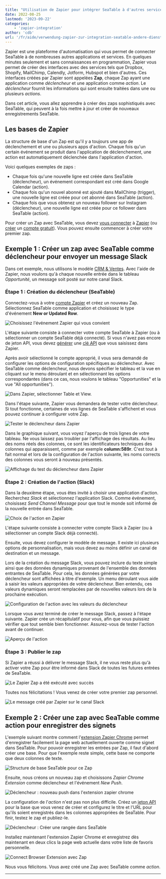 ```yaml
---
title: "Utilisation de Zapier pour intégrer SeaTable à d'autres services"
date: 2022-08-25
lastmod: '2023-09-22'
categories:
    - 'zapier-integration'
author: 'cdb'
url: '/fr/aide/verwendung-zapier-zur-integration-seatable-andere-dienste'
---
```


Zapier est une plateforme d'automatisation qui vous permet de connecter SeaTable à de nombreuses autres applications et services. En quelques minutes seulement et sans connaissances en programmation, Zapier vous permet de créer des interfaces avec des services tels que Dropbox, Shopify, MailChimp, Calendly, Jotform, Hubspot et bien d'autres. Ces interfaces créées par Zapier sont appelées **Zap**, chaque Zap ayant une application comme _déclencheur_ et une application comme _action_. Le _déclencheur_ fournit les informations qui sont ensuite traitées dans une ou plusieurs _actions_.

Dans cet article, vous allez apprendre à créer des zaps sophistiqués avec SeaTable, qui peuvent à la fois mettre à jour et créer de nouveaux enregistrements SeaTable.

## Les bases de Zapier

La structure de base d'un Zap est qu'il y a toujours une app de déclenchement et une ou plusieurs apps d'action. Chaque fois qu'un certain événement se produit dans l'application de déclenchement, une action est automatiquement déclenchée dans l'application d'action.

Voici quelques exemples de zaps :

- Chaque fois qu'une nouvelle ligne est créée dans SeaTable (déclencheur), un événement correspondant est créé dans Google Calendar (action).
- Chaque fois qu'un nouvel abonné est ajouté dans MailChimp (trigger), une nouvelle ligne est créée pour cet abonné dans SeaTable (action).
- Chaque fois que vous obtenez un nouveau follower sur Instagram (déclencheur), une nouvelle ligne est créée pour ce follower dans SeaTable (action).

Pour créer un Zap avec SeaTable, vous devez [vous connecter](https://zapier.com/app/login) à [Zapier](https://zapier.com/app/login) (ou [créer](https://zapier.com/sign-up) un [compte gratuit](https://zapier.com/sign-up)). Vous pouvez ensuite commencer à créer votre premier zap.

## Exemple 1 : Créer un zap avec SeaTable comme déclencheur pour envoyer un message Slack

Dans cet exemple, nous utilisons le modèle [CRM & Ventes](https://seatable.io/fr/modele/pwl4sfutr06dstr9amtlag/). Avec l'aide de Zapier, nous voulons qu'à chaque nouvelle entrée dans le tableau _Opportunité_, un message soit posté sur notre canal Slack.

### Étape 1 : Création du déclencheur (SeaTable)

Connectez-vous à votre [compte Zapier](https://zapier.com/app/login) et créez un nouveau Zap. Sélectionnez SeaTable comme application et choisissez le type d'événement **New or Updated Row**.

![Choisissez l'événement Zapier qui vous convient](https://seatable.io/wp-content/uploads/2022/08/zapier-example-1.png)

L'étape suivante consiste à connecter votre compte SeaTable à Zapier (ou à sélectionner un compte SeaTable déjà connecté). Si vous n'avez pas encore de jeton API, vous devez [générer](https://seatable.io/fr/docs/integrations/zapier-api-tokens-sign-in/) une [clé API](https://seatable.io/fr/docs/integrations/zapier-api-tokens-sign-in/) que vous saisissez dans Zapier.

Après avoir sélectionné le compte approprié, il vous sera demandé de configurer les options de configuration spécifiques au déclencheur. Avec SeaTable comme déclencheur, nous devons spécifier le tableau et la vue en cliquant sur le menu déroulant et en sélectionnant les options correspondantes (dans ce cas, nous voulons le tableau "Opportunities" et la vue "All opportunities").

![Dans Zapier, sélectionner Table et View.](https://seatable.io/wp-content/uploads/2022/08/zapier-example-2.png)

Dans l'étape suivante, Zapier vous demandera de tester votre déclencheur. Si tout fonctionne, certaines de vos lignes de SeaTable s'affichent et vous pouvez continuer à configurer votre Zap.

![Tester le déclencheur dans Zapier](https://seatable.io/wp-content/uploads/2022/08/zapier-example-3.png)

Dans le graphique suivant, vous voyez l'aperçu de trois lignes de votre tableau. Ne vous laissez pas troubler par l'affichage des résultats. Au lieu des noms réels des colonnes, ce sont les identificateurs techniques des colonnes qui apparaissent, comme par exemple **column:589r**. C'est tout à fait normal et lors de la configuration de l'action suivante, les noms corrects des colonnes vous seront à nouveau présentés.

![Affichage du test du déclencheur dans Zapier](https://seatable.io/wp-content/uploads/2022/08/zapier-example-4.png)

### Étape 2 : Création de l'action (Slack)

Dans la deuxième étape, vous êtes invité à choisir une application d'action. Recherchez _Slack_ et sélectionnez l'application Slack. Comme événement, choisissez _Send Channel Message_ pour que tout le monde soit informé de la nouvelle entrée dans SeaTable.

![Choix de l'action en Zapier](https://seatable.io/wp-content/uploads/2022/08/zapier-example-5.png)

L'étape suivante consiste à connecter votre compte Slack à Zapier (ou à sélectionner un compte Slack déjà connecté).

Ensuite, vous devez configurer le modèle de message. Il existe ici plusieurs options de personnalisation, mais vous devez au moins définir un canal de destination et un message.

Lors de la création du message Slack, vous pouvez inclure du texte simple ainsi que des données dynamiques provenant de l'ensemble des données entrantes de SeaTable. Pour cela, les données générées par votre déclencheur sont affichées à titre d'exemple. Un menu déroulant vous aide à saisir les valeurs appropriées de votre déclencheur. Bien entendu, ces valeurs dynamiques seront remplacées par de nouvelles valeurs lors de la prochaine exécution.

![Configuration de l'action avec les valeurs du déclencheur](https://seatable.io/wp-content/uploads/2022/08/zapier-example-6.png)

Lorsque vous avez terminé de créer le message Slack, passez à l'étape suivante. Zapier crée un récapitulatif pour vous, afin que vous puissiez vérifier que tout semble bien fonctionner. Assurez-vous de tester l'action avant de continuer.

![Aperçu de l'action](https://seatable.io/wp-content/uploads/2022/08/zapier-example-7.png)

### Étape 3 : Publier le zap

Si Zapier a réussi à délivrer le message Slack, il ne vous reste plus qu'à activer votre Zap pour être informé dans Slack de toutes les futures entrées de SeaTable.

![Le Zapier Zap a été exécuté avec succès](https://seatable.io/wp-content/uploads/2022/08/zapier-example-8.png)

Toutes nos félicitations ! Vous venez de créer votre premier zap personnel.

![Le message créé par Zapier sur le canal Slack](https://seatable.io/wp-content/uploads/2022/08/zapier-example-9.png)

## Exemple 2 : Créer une zap avec SeaTable comme action pour enregistrer des signets

L'exemple suivant montre comment l'[extension Zapier Chrome](https://zapier.com/apps/zapier-chrome-extension/integrations) permet d'enregistrer facilement la page web actuellement ouverte comme signet dans SeaTable. Pour pouvoir enregistrer les entrées par Zap, il faut d'abord créer une base. Pour que l'exemple reste simple, cette base ne comporte que deux colonnes de texte.

![Structure de base SeaTable pour ce Zap](https://seatable.io/wp-content/uploads/2022/08/zapier-example-14.png)

Ensuite, nous créons un nouveau zap et choisissons _Zapier Chrome Extension_ comme déclencheur et l'événement _New Push_.

![Déclencheur : nouveau push dans l'extension zapier chrome](https://seatable.io/wp-content/uploads/2022/08/zapier-example-10.png)

La configuration de l'_action_ n'est pas non plus difficile. Créez un [jeton API](https://seatable.io/fr/docs/zapier-integration/zapier-api-tokens-sign-in/) pour la base que vous venez de créer et configurez le titre et l'URL pour qu'ils soient enregistrés dans les colonnes appropriées de SeaTable. Pour finir, testez le zap et publiez-le.

![Déclencheur : Créer une rangée dans SeaTable](https://seatable.io/wp-content/uploads/2022/08/zapier-example-12.png)

Installez maintenant l'extension Zapier Chrome et enregistrez dès maintenant en deux clics la page web actuelle dans votre liste de favoris personnelle.

![Connect Browser Extension avec Zap](https://seatable.io/wp-content/uploads/2022/08/zapier-example-13.png)

Nous vous félicitons. Vous avez créé une Zap avec SeaTable comme _action_.

---

<script src="https://cdn.zapier.com/packages/partner-sdk/v0/zapier-elements/zapier-elements.esm.js" type="module"></script>
